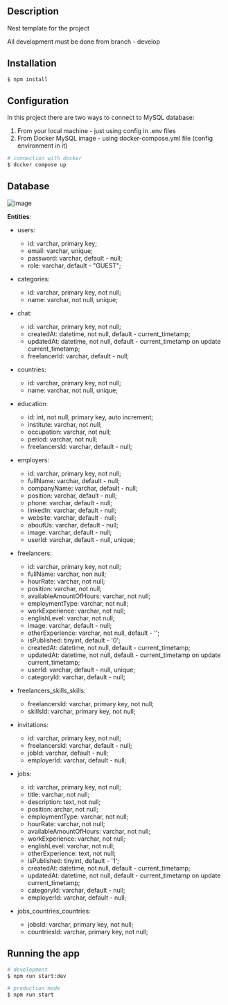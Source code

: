 ## Description

Nest template for the project

All development must be done from branch - develop

## Installation

```bash
$ npm install
```

## Configuration

In this project there are two ways to connect to MySQL database:

1. From your local machine - just using config in .env files
2. From Docker MySQL image - using docker-compose.yml file (config environment in it)

```bash
# connection with docker
$ docker compose up
```

## Database 

![image](https://user-images.githubusercontent.com/93491902/213924105-8fea848c-8bf7-4226-a1f4-407c97817483.png)


**Entities**: 

* users:
  * id: varchar, primary key;
  * email: varchar, unique;
  * password: varchar, default - null;
  * role: varchar, default - "GUEST";

* categories:
  * id: varchar, primary key, not null;
  * name: varchar, not null, unique;
  
* chat:
  * id: varchar, primary key, not null;
  * createdAt: datetime, not null, default - current_timetamp;
  * updatedAt: datetime, not null, default - current_timetamp on update current_timetamp;
  * freelancerId: varchar, default - null;

* countries:
  * id: varchar, primary key, not null;
  * name: varchar, not null, unique;
 
* education:
  * id: int, not null, primary key, auto increment;
  * institute: varchar, not null;
  * occupation: varchar, not null;
  * period: varchar, not null;
  * freelancersId: varchar, default - null;

* employers: 
  * id: varchar, primary key, not null;
  * fullName: varchar, default - null;
  * companyName: varchar, default - null;
  * position: varchar, default - null;
  * phone: varchar, default - null;
  * linkedIn: varchar, default - null;
  * website: varchar, default - null;
  * aboutUs: varchar, default - null;
  * image: varchar, default - null;
  * userId: varchar, default - null, unique;

* freelancers:
  * id: varchar, primary key, not null;
  * fullName: varchar, non null;
  * hourRate: varchar, not null;
  * position: varchar, not null;
  * availableAmountOfHours: varchar, not null;
  * employmentType: varchar, not null;
  * workExperience: varchar, not null;
  * englishLevel: varchar, not null;
  * image: varchar, default - null;
  * otherExperience: varchar, not null, default - '';
  * isPublished: tinyint, default - '0';
  * createdAt: datetime, not null, default - current_timetamp;
  * updatedAt: datetime, not null, default - current_timetamp on update current_timetamp;
  * userId: varchar, default - null, unique;
  * categoryId: varchar, default - null;

* freelancers_skills_skills:
  * freelancersId: varchar, primary key, not null;
  * skillsId: varchar, primary key, not null;

* invitations:
  * id: varchar, primary key, not null;
  * freelancersId: varchar, default - null;
  * jobId: varchar, default - null;
  * employerId: varchar, default - null;

* jobs: 
  * id: varchar, primary key, not null;
  * title: varchar, not null;
  * description: text, not null;
  * position: archar, not null;
  * employmentType: varchar, not null;
  * hourRate: varchar, not null;
  * availableAmountOfHours: varchar, not null;
  * workExperience: varchar, not null;
  * englishLevel: varchar, not null;
  * otherExperience: text, not null;
  * isPublished: tinyint, default - '1';
  * createdAt: datetime, not null, default - current_timetamp;
  * updatedAt: datetime, not null, default - current_timetamp on update current_timetamp;
  * categoryId: varchar, default - null;
  * employerId: varchar, default - null;

* jobs_countries_countries:
  * jobsId: varchar, primary key, not null;
  * countriesId: varchar, primary key, not null;




## Running the app

```bash
# development
$ npm run start:dev

# production mode
$ npm run start
```

